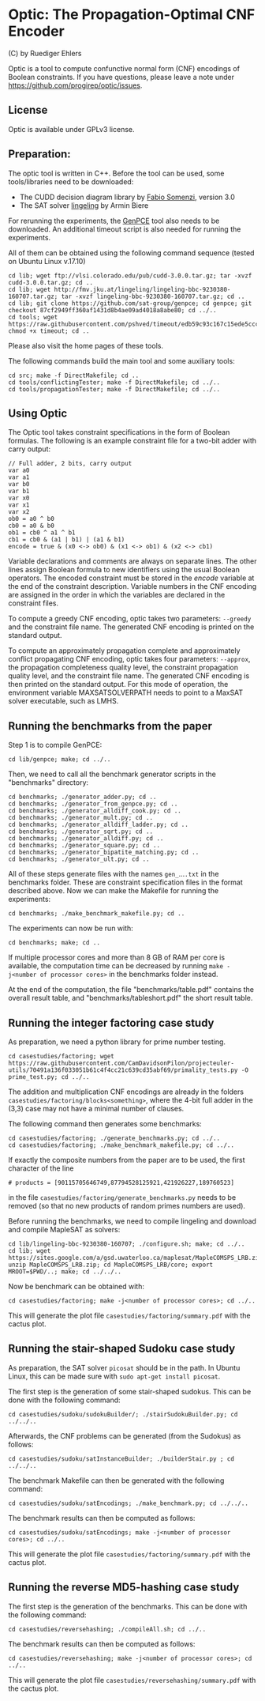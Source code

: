 Optic: The Propagation-Optimal CNF Encoder
===========================================================================
(C) by Ruediger Ehlers

Optic is a tool to compute confunctive normal form (CNF) encodings of Boolean constraints. If you have questions, please leave a note under https://github.com/progirep/optic/issues.

License
-------

Optic is available under GPLv3 license.

Preparation:
------------

The optic tool is written in C++. Before the tool can be used, some tools/libraries need to be downloaded:

- The CUDD decision diagram library by [Fabio Somenzi](http://vlsi.colorado.edu/~fabio/), version 3.0
- The SAT solver [lingeling](http://fmv.jku.at/lingeling/) by Armin Biere

For rerunning the experiments, the [GenPCE](https://github.com/sat-group/genpce) tool also needs to be downloaded. An additional timeout script is also needed for running the experiments.

All of them can be obtained using the following command sequence (tested on Ubuntu Linux v.17.10)

    cd lib; wget ftp://vlsi.colorado.edu/pub/cudd-3.0.0.tar.gz; tar -xvzf cudd-3.0.0.tar.gz; cd ..
    cd lib; wget http://fmv.jku.at/lingeling/lingeling-bbc-9230380-160707.tar.gz; tar -xvzf lingeling-bbc-9230380-160707.tar.gz; cd ..
    cd lib; git clone https://github.com/sat-group/genpce; cd genpce; git checkout 87cf2949ff360af1431d8b4ae09ad4018a8abe80; cd ../..
    cd tools; wget https://raw.githubusercontent.com/pshved/timeout/edb59c93c167c15ede5ccc2795e1abee25ebf9b4/timeout; chmod +x timeout; cd ..

Please also visit the home pages of these tools.

The following commands build the main tool and some auxiliary tools:
    
    cd src; make -f DirectMakefile; cd ..
    cd tools/conflictingTester; make -f DirectMakefile; cd ../..
    cd tools/propagationTester; make -f DirectMakefile; cd ../..


Using Optic
--------------------------

The Optic tool takes constraint specifications in the form of Boolean formulas. The following is an example constraint file for a two-bit adder with carry output:

    // Full adder, 2 bits, carry output
    var a0
    var a1
    var b0
    var b1
    var x0
    var x1
    var x2
    ob0 = a0 ^ b0
    cb0 = a0 & b0
    ob1 = cb0 ^ a1 ^ b1
    cb1 = cb0 & (a1 | b1) | (a1 & b1)
    encode = true & (x0 <-> ob0) & (x1 <-> ob1) & (x2 <-> cb1)

Variable declarations and comments are always on separate lines. The other lines assign Boolean formula to new identifiers using the usual Boolean operators. The encoded constraint must be stored in the _encode_ variable at the end of the constraint description. Variable numbers in the CNF encoding are assigned in the order in which the variables are declared in the constraint files.

To compute a greedy CNF encoding, optic takes two parameters: `--greedy` and the constraint file name. The generated CNF encoding is printed on the standard output.

To compute an approximately propagation complete and approximately conflict propagating CNF encoding, optic takes four parameters: `--approx`, the propagation completeness quality level, the constraint propagation quality level, and the constraint file name. The generated CNF encoding is then printed on the standard output. For this mode of operation, the environment variable MAXSATSOLVERPATH needs to point to a MaxSAT solver executable, such as LMHS.


Running the benchmarks from the paper
-------------------------------------

Step 1 is to compile GenPCE:

    cd lib/genpce; make; cd ../..
    
Then, we need to call all the benchmark generator scripts in the "benchmarks" directory:

    cd benchmarks; ./generator_adder.py; cd ..
    cd benchmarks; ./generator_from_genpce.py; cd ..
    cd benchmarks; ./generator_alldiff_cook.py; cd ..
    cd benchmarks; ./generator_mult.py; cd ..
    cd benchmarks; ./generator_alldiff_ladder.py; cd ..
    cd benchmarks; ./generator_sqrt.py; cd ..
    cd benchmarks; ./generator_alldiff.py; cd ..
    cd benchmarks; ./generator_square.py; cd ..
    cd benchmarks; ./generator_bipatite_matching.py; cd ..
    cd benchmarks; ./generator_ult.py; cd ..

All of these steps generate files with the names `gen_`...`.txt` in the benchmarks folder. These are constraint specification files in the format described above. Now we can make the Makefile for running the experiments:

    cd benchmarks; ./make_benchmark_makefile.py; cd ..
    
The experiments can now be run with:
    
    cd benchmarks; make; cd ..
    
If multiple processor cores and more than 8 GB of RAM per core is available, the computation time can be decreased by running `make -j<number of processor cores>` in the benchmarks folder instead. 

At the end of the computation, the file "benchmarks/table.pdf" contains the overall result table, and "benchmarks/tableshort.pdf" the short result table.


Running the integer factoring case study
----------------------------------------

As preparation, we need a python library for prime number testing.

    cd casestudies/factoring; wget https://raw.githubusercontent.com/CamDavidsonPilon/projecteuler-utils/70491a136f033051b61c4f4cc21c639cd35abf69/primality_tests.py -O prime_test.py; cd ../..

The addition and multiplication CNF encodings are already in the folders `casestudies/factoring/blocks<something>`, where the 4-bit full adder in the (3,3) case may not have a minimal number of clauses.
    
The following command then generates some benchmarks:

    cd casestudies/factoring; ./generate_benchmarks.py; cd ../..
    cd casestudies/factoring; ./make_benchmark_makefile.py; cd ../..
    
If exactly the composite numbers from the paper are to be used, the first character of the line

    # products = [90115705646749,87794528125921,421926227,189760523]

in the file `casestudies/factoring/generate_benchmarks.py` needs to be removed (so that no new products of random primes numbers are used).

Before running the benchmarks, we need to compile lingeling and download and compile MapleSAT as solvers:

    cd lib/lingeling-bbc-9230380-160707; ./configure.sh; make; cd ../..
    cd lib; wget https://sites.google.com/a/gsd.uwaterloo.ca/maplesat/MapleCOMSPS_LRB.zip; unzip MapleCOMSPS_LRB.zip; cd MapleCOMSPS_LRB/core; export MROOT=$PWD/..; make; cd ../../..
    
Now be benchmark can be obtained with:
    
    cd casestudies/factoring; make -j<number of processor cores>; cd ../..

This will generate the plot file `casestudies/factoring/summary.pdf` with the cactus plot.


Running the stair-shaped Sudoku case study
------------------------------------------
As preparation, the SAT solver `picosat` should be in the path. In Ubuntu Linux, this can be made sure with `sudo apt-get install picosat`.

The first step is the generation of some stair-shaped sudokus. This can be done with the following command:

    cd casestudies/sudoku/sudokuBuilder/; ./stairSudokuBuilder.py; cd ../../..
    
Afterwards, the CNF problems can be generated (from the Sudokus) as follows:

    cd casestudies/sudoku/satInstanceBuilder; ./builderStair.py ; cd ../../..
    
The benchmark Makefile can then be generated with the following command:

    cd casestudies/sudoku/satEncodings; ./make_benchmark.py; cd ../../..

The benchmark results can then be computed as follows:

    cd casestudies/sudoku/satEncodings; make -j<number of processor cores>; cd ../..
    
This will generate the plot file `casestudies/factoring/summary.pdf` with the cactus plot.
    
    
Running the reverse MD5-hashing case study
------------------------------------------
The first step is the generation of the benchmarks. This can be done with the following command:

    cd casestudies/reversehashing; ./compileAll.sh; cd ../..
    
The benchmark results can then be computed as follows:

    cd casestudies/reversehashing; make -j<number of processor cores>; cd ../..
    
This will generate the plot file `casestudies/reversehashing/summary.pdf` with the cactus plot.

